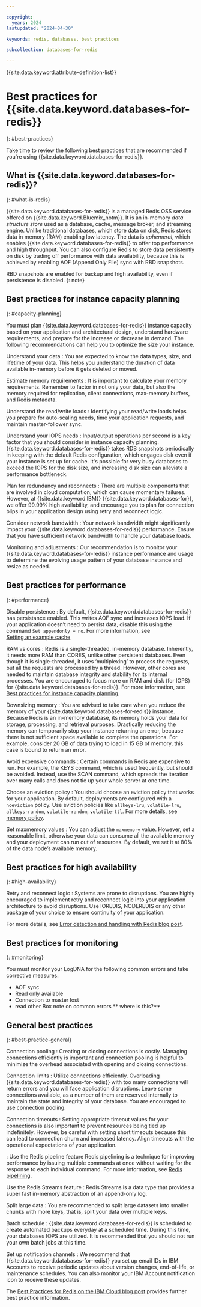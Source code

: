 ```yaml
---

copyright:
  years: 2024
lastupdated: "2024-04-30"

keywords: redis, databases, best practices

subcollection: databases-for-redis

---
```


{{site.data.keyword.attribute-definition-list}}

# Best practices for {{site.data.keyword.databases-for-redis}}
{: #best-practices}

Take time to review the following best practices that are recommended if you're using {{site.data.keyword.databases-for-redis}}.


## What is {{site.data.keyword.databases-for-redis}}?
{: #what-is-redis}

{{site.data.keyword.databases-for-redis}} is a managed Redis OSS service offered on {{site.data.keyword.Bluemix_notm}}. It is an in-memory _data structure store_ used as a database, cache, message broker, and streaming engine. Unlike traditional databases, which store data on disk, Redis stores data in memory (RAM) enabling low latency. The data is _ephemeral_, which enables {{site.data.keyword.databases-for-redis}} to offer top performance and high throughput. You can also configure Redis to store data persistently on disk by trading off performance with data availability, because this is achieved by enabling AOF (Append Only File) sync with RBD snapshots.

RBD snapshots are enabled for backup and high availability, even if persistence is disabled.
{: note}

## Best practices for instance capacity planning
{: #capacity-planning}

You must plan {{site.data.keyword.databases-for-redis}} instance capacity based on your application and architectural design, understand hardware requirements, and prepare for the increase or decrease in demand. The following recommendations can help you to optimize the size your instance.

Understand your data
:   You are expected to know the data types, size, and lifetime of your data. This helps you understand the duration of data available in-memory before it gets deleted or moved.

Estimate memory requirements
:   It is important to calculate your memory requirements. Remember to factor in not only your data, but also the memory required for replication, client connections, max-memory buffers, and Redis metadata.

Understand the read/write loads
:   Identifying your read/write loads helps you prepare for auto-scaling needs, time your application requests, and maintain master-follower sync.

Understand your IOPS needs 
:   Input/output operations per second is a key factor that you should consider in instance capacity planning. {{site.data.keyword.databases-for-redis}} takes RDB snapshots periodically in keeping with the default Redis configuration, which engages disk even if your instance is set up for cache. It's possible for very busy databases to exceed the IOPS for the disk size, and increasing disk size can alleviate a performance bottleneck.

Plan for redundancy and reconnects
:   There are multiple components that are involved in cloud computation, which can cause momentary failures. However, at {{site.data.keyword.IBM}} {{site.data.keyword.databases-for}}, we offer 99.99% high availability, and encourage you to plan for connection blips in your application design using retry and reconnect logic.


Consider network bandwidth
:   Your network bandwidth might significantly impact your {{site.data.keyword.databases-for-redis}} performance. Ensure that you have sufficient network bandwidth to handle your database loads.

Monitoring and adjustments
:   Our recommendation is to monitor your {{site.data.keyword.databases-for-redis}} instance performance and usage to determine the evolving usage pattern of your database instance and resize as needed.


## Best practices for performance
{: #performance}

Disable persistence
:   By default, {{site.data.keyword.databases-for-redis}} has persistance enabled. This writes AOF sync and increases IOPS load. If your application doesn’t need to persist data, disable this using the command `Set appendonly = no`. For more information, see  
[Setting an example cache](/docs/databases-for-redis?topic=databases-for-redis-redis-cache&interface=cli#redis-cache-example-cache)

RAM vs cores
:   Redis is a single-threaded, in-memory database. Inherently, it needs more RAM than CORES, unlike other persistent databases. Even though it is single-threaded, it uses ‘multiplexing’ to process the requests, but all the requests are processed by a thread. However, other cores are needed to maintain database integrity and stability for its internal processes. You are encouraged to focus more on RAM and disk (for IOPS) for {{site.data.keyword.databases-for-redis}}. For more information, see [Best practices for  instance capacity planning](/docs/databases-for-redis?topic=databases-for-redis-best-practices#capacity-planning). 

Downsizing memory
:   You are advised to take care when you reduce the memory of your {{site.data.keyword.databases-for-redis}} instance. Because Redis is an in-memory database, its memory holds your data for storage, processing, and retrieval purposes. Drastically reducing the memory can temporarily stop your instance returning an error, because there is not sufficient space available to complete the operations. For example, consider 20 GB of data trying to load in 15 GB of memory, this case is bound to return an error.

Avoid expensive commands
:   Certain commands in Redis are expensive to run. For example, the KEYS command, which is used frequently, but should be avoided. Instead, use the SCAN command, which spreads the iteration over many calls and does not tie up your whole server at one time.

Choose an eviction policy 
:   You should choose an eviction policy that works for your application. By default, deployments are configured with a `noeviction` policy. Use eviction policies like `allkeys-lru`, `volatile-lru`, `allkeys-random`, `volatile-random`, `volatile-ttl`. For more details, see [memory policy](/docs/databases-for-redis?topic=databases-for-redis-redis-cache#redis-cache-maxmemory).

Set maxmemory values
:   You can adjust the `maxmemory` value. However, set a reasonable limit, otherwise your data can consume all the available memory and your deployment can run out of resources. By default, we set it at 80% of the data node’s available memory.

## Best practices for high availability
{: #high-availability}

Retry and reconnect logic 
:   Systems are prone to disruptions. You are highly encouraged to implement retry and reconnect logic into your application architecture to avoid disruptions. Use IOREDIS, NODEREDIS or any other package of your choice to ensure continuity of your application.

For more details, see [Error detection and handling with Redis blog post](https://developer.ibm.com/articles/error-detection-and-handling-with-redis/).

## Best practices for monitoring
{: #monitoring}

You must monitor your LogDNA for the following common errors and take corrective measures:

* AOF sync
* Read only available
* Connection to master lost
* read other Box note on common errors ** where is this?**

## General best practices 
{: #best-practice-general}

Connection pooling
:   Creating or closing connections is costly. Managing connections efficiently is important and connection pooling is helpful to minimize the overhead associated with opening and closing connections.

Connection limits 
:   Utilize connections efficiently. Overloading {{site.data.keyword.databases-for-redis}} with too many connections will return errors and you will face application disruptions. Leave some connections available, as a number of them are reserved internally to maintain the state and integrity of your database. You are encouraged to use connection pooling.

Connection timeouts
:   Setting appropriate timeout values for your connections is also important to prevent resources being tied up indefinitely. However, be careful with setting short timeouts because this can lead to connection churn and increased latency. Align timeouts with the operational expectations of your application.

:   Use the Redis pipeline feature
Redis pipelining is a technique for improving performance by issuing multiple commands at once without waiting for the response to each individual command. For more information, see [Redis pipelining](https://redis.io/docs/latest/develop/use/pipelining/).

Use the Redis Streams feature
:   Redis Streams is a data type that provides a super fast in-memory abstraction of an append-only log.

Split large data
:   You are recommended to split large datasets into smaller chunks with more keys, that is, split your data over multiple keys.

Batch schedule
:   {{site.data.keyword.databases-for-redis}} is scheduled to create automated backups everyday at a scheduled time. During this time, your databases IOPS are utilized. It is recommended that you should not run your own batch jobs at this time.

Set up notification channels
:   We recommend that {{site.data.keyword.databases-for-redis}} you set up email IDs in IBM Accounts to receive periodic updates about version changes, end-of-life, or maintenance schedules. You can also monitor your IBM Account notification icon to receive these updates.

The [Best Practices for Redis on the IBM Cloud blog post](https://www.ibm.com/blog/best-practices-for-redis-on-the-ibm-cloud/) provides further best practice information.





